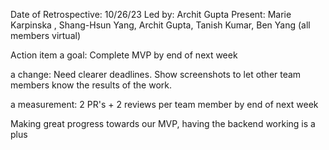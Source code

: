Date of Retrospective: 10/26/23
Led by: Archit Gupta
Present: Marie Karpinska , Shang-Hsun Yang, Archit Gupta, Tanish Kumar, Ben Yang (all members virtual)

Action item
a goal: Complete MVP by end of next week

a change: Need clearer deadlines. Show screenshots to let other team members know the results of the work.

a measurement: 2 PR's + 2 reviews per team member by end of next week

Making great progress towards our MVP, having the backend working is a plus

